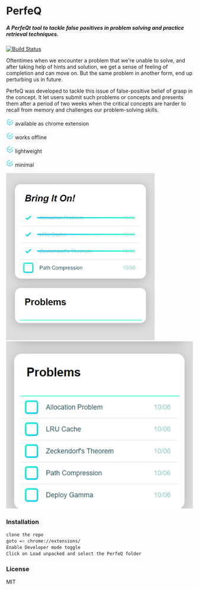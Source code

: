 # PerfeQ
##### A PerfeQt tool to tackle false positives in problem solving and practice retrieval techniques.


[![Build Status](https://travis-ci.org/joemccann/dillinger.svg?branch=master)](https://travis-ci.org/joemccann/dillinger)

Oftentimes when we encounter a problem that we're unable to solve, 
and after taking help of hints and solution, we get a sense of feeling of completion and can move on.
But the same problem in another form, end up perturbing us in future.

PerfeQ was developed to tackle this issue of false-positive belief of grasp in the concept.
It let users submit such problems or concepts and presents them after a period of two weeks 
when the critical concepts are harder to recall from memory and challenges our problem-solving skills.


<img src="icon.png" width="20"> available as chrome extension 

<img src="icon.png" width="20"> works offline

<img src="icon.png" width="20"> lightweight

<img src="icon.png" width="20"> minimal

<p float="left">
  <img src="images/image1.png" height="450" />
  <img src="images/image2.PNG" height="450"  />
</p>


### Installation

```sh
clone the repo
goto => chrome://extensions/
Enable Developer mode toggle
Click on Load unpacked and select the PerfeQ folder
```




### License

MIT
